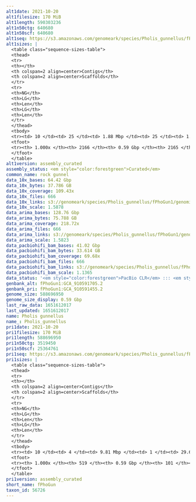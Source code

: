 ```yaml
---
alt1date: 2021-10-20
alt1filesize: 170 MiB
alt1length: 590303236
alt1n50ctg: 640680
alt1n50scf: 640680
alt1seq: https://s3.amazonaws.com/genomeark/species/Pholis_gunnellus/fPhoGun1/assembly_curated/fPhoGun1.alt.cur.20211020.fasta.gz
alt1sizes: |
  <table class="sequence-sizes-table">
  <thead>
  <tr>
  <th></th>
  <th colspan=2 align=center>Contigs</th>
  <th colspan=2 align=center>Scaffolds</th>
  </tr>
  <tr>
  <th>NG</th>
  <th>LG</th>
  <th>Len</th>
  <th>LG</th>
  <th>Len</th>
  </tr>
  </thead>
  <tbody>
  <tr><td> 10 </td><td> 25 </td><td> 1.88 Mbp </td><td> 25 </td><td> 1.88 Mbp </td></tr>  <tr><td> 20 </td><td> 64 </td><td> 1.32 Mbp </td><td> 64 </td><td> 1.32 Mbp </td></tr>  <tr><td> 30 </td><td> 113 </td><td> 1.09 Mbp </td><td> 113 </td><td> 1.09 Mbp </td></tr>  <tr><td> 40 </td><td> 173 </td><td> 0.87 Mbp </td><td> 173 </td><td> 0.87 Mbp </td></tr>  <tr style="background-color:#cccccc;"><td> 50 </td><td> 251 </td><td> 0.64 Mbp </td><td> 251 </td><td> 0.64 Mbp </td></tr>  <tr><td> 60 </td><td> 359 </td><td> 472.34 Kbp </td><td> 359 </td><td> 472.34 Kbp </td></tr>  <tr><td> 70 </td><td> 504 </td><td> 348.01 Kbp </td><td> 504 </td><td> 348.01 Kbp </td></tr>  <tr><td> 80 </td><td> 704 </td><td> 239.24 Kbp </td><td> 704 </td><td> 239.24 Kbp </td></tr>  <tr><td> 90 </td><td> 1033 </td><td> 131.71 Kbp </td><td> 1033 </td><td> 131.71 Kbp </td></tr>  <tr><td> 100 </td><td> 2165 </td><td> 3.72 Kbp </td><td> 2164 </td><td> 3.72 Kbp </td></tr>  </tbody>
  <tfoot>
  <tr><th> 1.000x </th><th> 2166 </th><th> 0.59 Gbp </th><th> 2165 </th><th> 0.59 Gbp </th></tr>
  </tfoot>
  </table>
alt1version: assembly_curated
assembly_status: <em style="color:forestgreen">Curated</em>
common_name: rock gunnel
data_10x_bases: 64.42 Gbp
data_10x_bytes: 37.786 GB
data_10x_coverage: 109.43x
data_10x_files: 666
data_10x_links: s3://genomeark/species/Pholis_gunnellus/fPhoGun1/genomic_data/10x/<br>
data_10x_scale: 1.5878
data_arima_bases: 128.76 Gbp
data_arima_bytes: 75.788 GB
data_arima_coverage: 218.72x
data_arima_files: 666
data_arima_links: s3://genomeark/species/Pholis_gunnellus/fPhoGun1/genomic_data/arima/<br>
data_arima_scale: 1.5823
data_pacbiohifi_bam_bases: 41.02 Gbp
data_pacbiohifi_bam_bytes: 33.614 GB
data_pacbiohifi_bam_coverage: 69.68x
data_pacbiohifi_bam_files: 666
data_pacbiohifi_bam_links: s3://genomeark/species/Pholis_gunnellus/fPhoGun1/genomic_data/pacbio_hifi/<br>
data_pacbiohifi_bam_scale: 1.1365
data_status: '<em style="color:forestgreen">PacBio CLR</em> ::: <em style="color:forestgreen">10x</em> ::: <em style="color:forestgreen">Bionano</em>'
genbank_alt: fPhoGun1:GCA_910591705.2
genbank_pri: fPhoGun1:GCA_910591455.2
genome_size: 588696950
genome_size_display: 0.59 Gbp
last_raw_data: 1651612017
last_updated: 1651612017
name: Pholis gunnellus
name_: Pholis_gunnellus
pri1date: 2021-10-20
pri1filesize: 170 MiB
pri1length: 588696950
pri1n50ctg: 3519450
pri1n50scf: 25364761
pri1seq: https://s3.amazonaws.com/genomeark/species/Pholis_gunnellus/fPhoGun1/assembly_curated/fPhoGun1.pri.cur.20211020.fasta.gz
pri1sizes: |
  <table class="sequence-sizes-table">
  <thead>
  <tr>
  <th></th>
  <th colspan=2 align=center>Contigs</th>
  <th colspan=2 align=center>Scaffolds</th>
  </tr>
  <tr>
  <th>NG</th>
  <th>LG</th>
  <th>Len</th>
  <th>LG</th>
  <th>Len</th>
  </tr>
  </thead>
  <tbody>
  <tr><td> 10 </td><td> 4 </td><td> 9.81 Mbp </td><td> 1 </td><td> 29.66 Mbp </td></tr>  <tr><td> 20 </td><td> 13 </td><td> 6.23 Mbp </td><td> 3 </td><td> 29.15 Mbp </td></tr>  <tr><td> 30 </td><td> 23 </td><td> 5.20 Mbp </td><td> 5 </td><td> 28.16 Mbp </td></tr>  <tr><td> 40 </td><td> 35 </td><td> 4.40 Mbp </td><td> 8 </td><td> 27.10 Mbp </td></tr>  <tr style="background-color:#cccccc;"><td> 50 </td><td> 50 </td><td style="background-color:#88ff88;"> 3.52 Mbp </td><td> 10 </td><td style="background-color:#88ff88;"> 25.36 Mbp </td></tr>  <tr><td> 60 </td><td> 70 </td><td> 2.61 Mbp </td><td> 12 </td><td> 25.06 Mbp </td></tr>  <tr><td> 70 </td><td> 97 </td><td> 1.84 Mbp </td><td> 15 </td><td> 22.52 Mbp </td></tr>  <tr><td> 80 </td><td> 136 </td><td> 1.18 Mbp </td><td> 17 </td><td> 21.87 Mbp </td></tr>  <tr><td> 90 </td><td> 207 </td><td> 0.57 Mbp </td><td> 20 </td><td> 20.23 Mbp </td></tr>  <tr><td> 100 </td><td> 518 </td><td> 10.16 Kbp </td><td> 100 </td><td> 11.20 Kbp </td></tr>  </tbody>
  <tfoot>
  <tr><th> 1.000x </th><th> 519 </th><th> 0.59 Gbp </th><th> 101 </th><th> 0.59 Gbp </th></tr>
  </tfoot>
  </table>
pri1version: assembly_curated
short_name: fPhoGun
taxon_id: 56726
---
```

